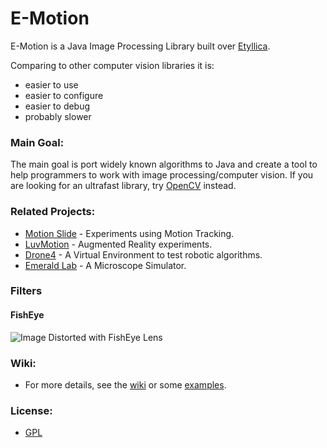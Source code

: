 E-Motion
========

E-Motion is a Java Image Processing Library built over [Etyllica](https://github.com/yuripourre/etyllica/).

Comparing to other computer vision libraries it is:

- easier to use
- easier to configure
- easier to debug
- probably slower

### Main Goal:
The main goal is port widely known algorithms to Java and create a tool to help programmers to work with image processing/computer vision. If you are looking for an ultrafast library, try [OpenCV](http://opencv.org/) instead.


### Related Projects:
- [Motion Slide](https://github.com/yuripourre/motion-slide/) - Experiments using Motion Tracking.
- [LuvMotion](https://github.com/yuripourre/luvmotion/) - Augmented Reality experiments.
- [Drone4](https://github.com/yuripourre/drone4) - A Virtual Environment to test robotic algorithms.
- [Emerald Lab](https://github.com/yuripourre/emerald-lab) - A Microscope Simulator.

### Filters

#### FishEye
![Image Distorted with FishEye Lens](https://raw.githubusercontent.com/yuripourre/e-motion/master/screenshots/fish_eye.jpg)

### Wiki:
- For more details, see the [wiki](https://github.com/yuripourre/e-motion/wiki/) or some [examples](https://github.com/yuripourre/e-motion/wiki/Examples).

### License:
- [GPL](https://www.gnu.org/copyleft/gpl.html)
